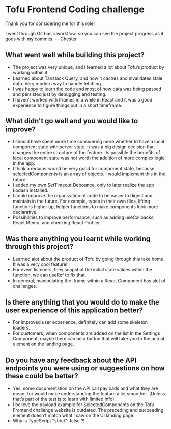 # Tofu Frontend Coding challenge

Thank you for considering me for this role!

I went through Git basic workflow, so you can see the project progress as it goes with my commits.
-- Chester

## What went well while building this project?
* The project was very unique, and I learned a lot about Tofu’s product by working within it.
* Learned about Tanstack Query, and how it caches and invalidates stale data. Very modern way to handle fetching.
* I was happy to learn the code and most of how data was being passed and persisted just by debugging and testing.
* I haven’t worked with iframes in a while in React and it was a good experience to figure things out in a short timeframe.

## What didn't go well and you would like to improve?
* I should have spent more time considering more whether to have a local component state with server state. It was a big design decision that changes the entire structure of the feature. Its possible the benefits of local component state was not worth the addition of more complex logic in the app.
* I think a reducer would be very good for component state, because selectedComponents is an array of objects. I would implement this in the future.
* I added my own SetTimeout Debounce, only to later realize the app Lodash installed.
* I could improve the organization of code to be easier to digest and maintain in the future. For example, types in their own files, lifting functions higher up, helper functions to make components look more declarative.
* Possibilities to improve performance, such as adding useCallbacks, React Memo, and checking React Profiler. 

## Was there anything you learnt while working through this project?
* Learned alot about the product of Tofu by going through this take home. It was a very cool feature!
* For event listeners, they snapshot the  initial state values within the function, we can useRef to fix that.
* In general, manipulating the iframe within a React Component has alot of challenges.

## Is there anything that you would do to make the user experience of this application better?
* For improved user experience, definitely can add some skeleton loaders.
* For customers, when components are added on the list in the Settings Component, maybe there can be a button that will take you to the actual element on the landing page.

## Do you have any feedback about the API endpoints you were using or suggestions on how these could be better?
* Yes, some documentation on the API call payloads and what they are meant for would make understanding the feature a lot smoother. (Unless that’s part of the test is to learn with limited info).
* I believe the payload example for SelectedComponents on the Tofu Frontend challenge website is outdated. The preceding and succeeding element doesn’t match what I saw on the UI landing page.
* Why is TypeScript "strict": false ?!
